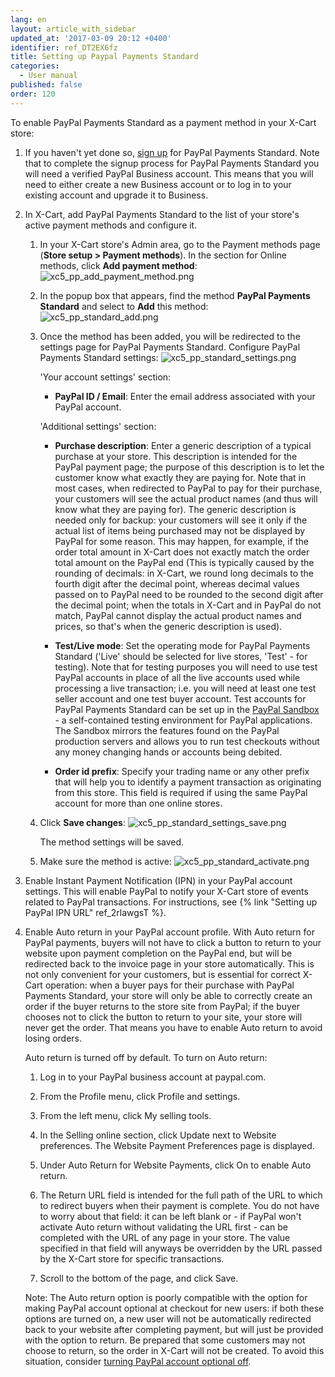 ```yaml
---
lang: en
layout: article_with_sidebar
updated_at: '2017-03-09 20:12 +0400'
identifier: ref_DT2EX6fz
title: Setting up Paypal Payments Standard
categories:
  - User manual
published: false
order: 120
---
```


To enable PayPal Payments Standard as a payment method in your X-Cart store:

1.  If you haven't yet done so, [sign up](https://www.paypal.com/webapps/mpp/referral/paypal-payments-standard?partner_id=XCART5_Cart "Sign up for PayPal Payments Standard") for PayPal Payments Standard. Note that to complete the signup process for PayPal Payments Standard you will need a verified PayPal Business account. This means that you will need to either create a new Business account or to log in to your existing account and upgrade it to Business.

2.  In X-Cart, add PayPal Payments Standard to the list of your store's active payment methods and configure it.

    1.  In your X-Cart store's Admin area, go to the Payment methods page (**Store setup > Payment methods**). In the section for Online methods, click **Add payment method**:
    ![xc5_pp_add_payment_method.png]({{site.baseurl}}/attachments/ref_DT2EX6fz/xc5_pp_add_payment_method.png)

    2.  In the popup box that appears, find the method **PayPal Payments Standard** and select to **Add** this method:
![xc5_pp_standard_add.png]({{site.baseurl}}/attachments/ref_DT2EX6fz/xc5_pp_standard_add.png)
    
    3.  Once the method has been added, you will be redirected to the settings page for PayPal Payments Standard. Сonfigure PayPal Payments Standard settings:
![xc5_pp_standard_settings.png]({{site.baseurl}}/attachments/ref_DT2EX6fz/xc5_pp_standard_settings.png)

        'Your account settings' section:

         *   **PayPal ID / Email**: Enter the email address associated with your PayPal account.

        'Additional settings' section:

         *   **Purchase description**: Enter a generic description of a typical purchase at your store. This description is intended for the PayPal payment page; the purpose of this description is to let the customer know what exactly they are paying for. Note that in most cases, when redirected to PayPal to pay for their purchase, your customers will see the actual product names (and thus will know what they are paying for). The generic description is needed only for backup: your customers will see it only if the actual list of items being purchased may not be displayed by PayPal for some reason. This may happen, for example, if the order total amount in X-Cart does not exactly match the order total amount on the PayPal end (This is typically caused by the rounding of decimals: in X-Cart, we round long decimals to the fourth digit after the decimal point, whereas decimal values passed on to PayPal need to be rounded to the second digit after the decimal point; when the totals in X-Cart and in PayPal do not match, PayPal cannot display the actual product names and prices, so that's when the generic description is used).

         *   **Test/Live mode**: Set the operating mode for PayPal Payments Standard ('Live' should be selected for live stores, 'Test' - for testing). Note that for testing purposes you will need to use test PayPal accounts in place of all the live accounts used while processing a live transaction; i.e. you will need at least one test seller account and one test buyer account. Test accounts for PayPal Payments Standard can be set up in the [PayPal Sandbox](https://developer.paypal.com/docs/classic/lifecycle/ug_sandbox/ "Setting up Paypal Payments Standard") - a self-contained testing environment for PayPal applications. The Sandbox mirrors the features found on the PayPal production servers and allows you to run test checkouts without any money changing hands or accounts being debited.

         *   **Order id prefix**: Specify your trading name or any other prefix that will help you to identify a payment transaction as originating from this store. This field is required if using the same PayPal account for more than one online stores.

    4.   Click **Save changes**:
         ![xc5_pp_standard_settings_save.png]({{site.baseurl}}/attachments/ref_DT2EX6fz/xc5_pp_standard_settings_save.png)

         The method settings will be saved.
         
    5.   Make sure the method is active:
         ![xc5_pp_standard_activate.png]({{site.baseurl}}/attachments/ref_DT2EX6fz/xc5_pp_standard_activate.png)

4.  Enable Instant Payment Notification (IPN) in your PayPal account settings. This will enable PayPal to notify your X-Сart store of events related to PayPal transactions. For instructions, see {% link "Setting up PayPal IPN URL" ref_2rlawgsT %}.

5.  Enable Auto return in your PayPal account profile. With Auto return for PayPal payments, buyers will not have to click a button to return to your website upon payment completion on the PayPal end, but will be redirected back to the invoice page in your store automatically. This is not only convenient for your customers, but is essential for correct X-Cart operation: when a buyer pays for their purchase with PayPal Payments Standard, your store will only be able to correctly create an order if the buyer returns to the store site from PayPal; if the buyer chooses not to click the button to return to your site, your store will never get the order. That means you have to enable Auto return to avoid losing orders.
    
    Auto return is turned off by default. To turn on Auto return:

    1.  Log in to your PayPal business account at paypal.com.

    2. From the Profile menu, click Profile and settings.

    3.  From the left menu, click My selling tools.

    4.  In the Selling online section, click Update next to Website preferences. The Website Payment Preferences page is displayed.

    5.  Under Auto Return for Website Payments, click On to enable Auto return.
    
    6.  The Return URL field is intended for the full path of the URL to which to redirect buyers when their payment is complete. You do not have to worry about that field: it can be left blank or - if PayPal won't activate Auto return without validating the URL first - can be completed with the URL of any page in your store. The value specified in that field will anyways be overridden by the URL passed by the X-Cart store for specific transactions.
    
    7.  Scroll to the bottom of the page, and click Save.
   
    Note: The Auto return option is poorly compatible with the option for making PayPal account optional at checkout for new users: if both these options are turned on, a new user will not be automatically redirected back to your website after completing payment, but will just be provided with the option to return. Be prepared that some customers may not choose to return, so the order in X-Cart will not be created. To avoid this situation, consider [turning PayPal account optional off](https://developer.paypal.com/docs/classic/admin/checkout-settings/#making-paypal-account-optional-at-checkout "turning PayPal account optional off").